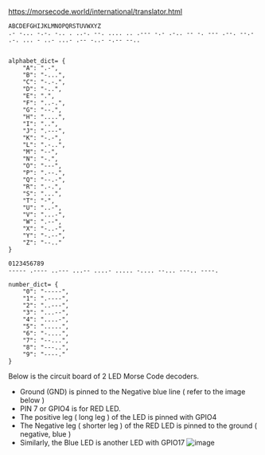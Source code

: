 https://morsecode.world/international/translator.html

```
ABCDEFGHIJKLMNOPQRSTUVWXYZ
.- -... -.-. -.. . ..-. --. .... .. .--- -.- .-.. -- -. --- .--. --.- .-. ... - ..- ...- .-- -..- -.-- --..


alphabet_dict= {
	"A": ".-",
	"B": "-...",
	"C": "-.-.",
	"D": "-..",
	"E": ".",
	"F": "..-.",
	"G": "--.",
	"H": "....",
	"I": "..",
	"J": ".---",
	"K": "-.-",
	"L": ".-..",
	"M": "--",
	"N": "-.",
	"O": "---",
	"P": ".--.",
	"Q": "--.-",
	"R": ".-.",
	"S": "...",
	"T": "-",
	"U": "..-",
	"V": "...-",
	"W": ".--",
	"X": "-..-",
	"Y": "-.--",
	"Z": "--.."
}

0123456789
----- .---- ..--- ...-- ....- ..... -.... --... ---.. ----.

number_dict= {
	"0": "-----",
	"1": ".----",
	"2": "..---",
	"3": "...--",
	"4": "....-",
	"5": ".....",
	"6": "-....",
	"7": "--...",
	"8": "---..",
	"9": "----."
}

```
Below is the circuit board of 2 LED Morse Code decoders. 
- Ground (GND) is pinned to the Negative blue line ( refer to the image below )
- PIN 7 or GPIO4 is for RED LED.
- The positive leg ( long leg ) of the LED is pinned with GPIO4
- The Negative leg ( shorter leg ) of the RED LED is pinned to the ground ( negative, blue )
- Similarly, the Blue LED is another LED with GPIO17
![image](https://github.com/e2eSolutionArchitect/RaspberryPi/assets/62712515/33f8415c-144b-4c2d-a494-c4a75a114a23)


